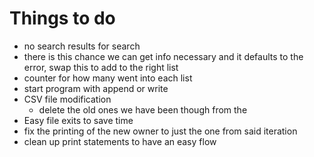 # Things to do

- no search results for search
- there is this chance we can get info necessary and it defaults to the error, swap this to add to the right list
- counter for how many went into each list
- start program with append or write
- CSV file modification
  - delete the old ones we have been though from the 
- Easy file exits to save time
- fix the printing of the new owner to just the one from said iteration
- clean up print statements to have an easy flow
